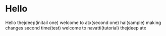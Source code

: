 # Hello
Hello
thejdeep(initail one)
welcome to atx(second one)
hai(sample)
making changes second time(test)
welcome to navatti(tutorial)
thejdeep atx

